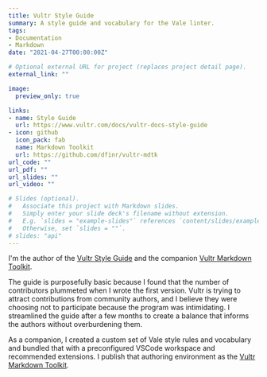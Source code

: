 ```yaml
---
title: Vultr Style Guide
summary: A style guide and vocabulary for the Vale linter. 
tags:
- Documentation
- Markdown
date: "2021-04-27T00:00:00Z"

# Optional external URL for project (replaces project detail page).
external_link: ""

image:
  preview_only: true

links:
- name: Style Guide
  url: https://www.vultr.com/docs/vultr-docs-style-guide
- icon: github
  icon_pack: fab
  name: Markdown Toolkit
  url: https://github.com/dfinr/vultr-mdtk
url_code: ""
url_pdf: ""
url_slides: ""
url_video: ""

# Slides (optional).
#   Associate this project with Markdown slides.
#   Simply enter your slide deck's filename without extension.
#   E.g. `slides = "example-slides"` references `content/slides/example-slides.md`.
#   Otherwise, set `slides = ""`.
# slides: "api"
---
```

I'm the author of the [Vultr Style Guide](https://www.vultr.com/docs/vultr-docs-style-guide) and the companion [Vultr Markdown Toolkit](https://github.com/dfinr/vultr-mdtk).

The guide is purposefully basic because I found that the number of contributors plummeted when I wrote the first version. Vultr is trying to attract contributions from community authors, and I believe they were choosing not to participate because the program was intimidating. I streamlined the guide after a few months to create a balance that informs the authors without overburdening them. 

As a companion, I created a custom set of Vale style rules and vocabulary and bundled that with a preconfigured VSCode workspace and recommended extensions. I publish that authoring environment as the [Vultr Markdown Toolkit](https://github.com/dfinr/vultr-mdtk).
